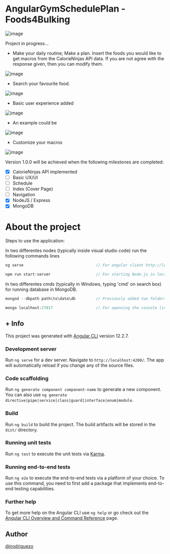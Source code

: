 # AngularGymSchedulePlan - Foods4Bulking 

![image](https://user-images.githubusercontent.com/36509669/142743726-1773ea02-f324-4e04-990a-7f642ca018de.png)

Project in progress...

- Make your daily routine; Make a plan. Insert the foods you would like to get macros from the CalorieNinjas API data. If you are not agree with the response given, then you can modify them.

![image](https://user-images.githubusercontent.com/36509669/142743744-5f198093-0793-4053-a30a-a2c23ccbdea3.png)

- Search your favourite food.

![image](https://user-images.githubusercontent.com/36509669/142743891-a79d092d-a808-482b-8fa8-815009c2b8b3.png)

- Basic user experience added

![image](https://user-images.githubusercontent.com/36509669/142743805-38a6c5e3-76f3-4cfc-a4c3-ae718a42a6f3.png)

- An example could be

![image](https://user-images.githubusercontent.com/36509669/142743827-1532b9d7-a2df-45f9-b1e2-bc88fa80a13b.png)

- Customize your macros

![image](https://user-images.githubusercontent.com/36509669/142743863-2d06ffb4-6225-495a-a852-ca9ecca1f746.png)


Version 1.0.0 will be achieved when the following milestones are completed:

- [x] CalorieNinjas API implemented
- [ ] Basic UX/UI
- [ ] Schedule
- [ ] Index (Cover Page)
- [ ] Navigation
- [x] NodeJS / Express
- [x] MongoDB

# About the project

Steps to use the application:

In two differentes nodes (typically inside visual studio code) run the following commands lines

```js
ng serve                                // For angular client http://localhost:4200
```
```js
npm run start:server                    // For starting Node.js in local http://localhost:3000
```
In two differentes cmds (typically in Windows, typing 'cmd' on search box) for running database in MongoDB.
```js
mongod --dbpath path\to\data\db         // Previously added two folders inside, for instance, in backend directory
```
```js
mongo localhost:27017                   // For openning the console line
```
## + Info

This project was generated with [Angular CLI](https://github.com/angular/angular-cli) version 12.2.7.

### Development server

Run `ng serve` for a dev server. Navigate to `http://localhost:4200/`. The app will automatically reload if you change any of the source files.

### Code scaffolding

Run `ng generate component component-name` to generate a new component. You can also use `ng generate directive|pipe|service|class|guard|interface|enum|module`.

### Build

Run `ng build` to build the project. The build artifacts will be stored in the `dist/` directory.

### Running unit tests

Run `ng test` to execute the unit tests via [Karma](https://karma-runner.github.io).

### Running end-to-end tests

Run `ng e2e` to execute the end-to-end tests via a platform of your choice. To use this command, you need to first add a package that implements end-to-end testing capabilities.

### Further help

To get more help on the Angular CLI use `ng help` or go check out the [Angular CLI Overview and Command Reference](https://angular.io/cli) page.

## Author 

[@jrodriguezo](https://github.com/jrodriguezo)
